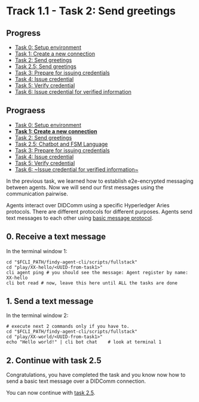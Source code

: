 # Track 1.1 - Task 2: Send greetings

## Progress

* [Task 0: Setup environment](../README.md)
* [Task 1: Create a new connection](../task1/README.md)
* [Task 2: Send greetings](../task2/README.md)
* [Task 2.5: Send greetings](../task2.5/README.md)
* [Task 3: Prepare for issuing credentials](../task3/README.md)
* [Task 4: Issue credential](../task4/README.md)
* [Task 5: Verify credential](../task5/README.md)
* [Task 6: Issue credential for verified information](../task6/README.md)

## Prograess

* [Task 0: Setup environment](#task-0-setup-environment)
* [**Task 1: Create a new connection**](./task1/README.md)
* [Task 2: Send greetings](./task2/README.md)
* [Task 2.5: Chatbot and FSM Language](./task2.5/README.md)
* [Task 3: Prepare for issuing credentials](./task3/README.md)
* [Task 4: Issue credential](./task4/README.md)
* [Task 5: Verify credential](./task5/README.md)
* [Task 6: ~Issue credential for verified information~](./task6/README.md)

In the previous task, we learned how to establish e2e-encrypted messaging
between agents. Now we will send our first messages using the communication
pairwise.

Agents interact over DIDComm using a specific Hyperledger Aries protocols. There
are different protocols for different purposes. Agents send text messages to
each other using [basic message
protocol](https://github.com/hyperledger/aries-rfcs/blob/main/features/0095-basic-message/README.md).

## 0. Receive a text message

In the terminal window 1:
```shell
cd "$FCLI_PATH/findy-agent-cli/scripts/fullstack"
cd "play/XX-hello/<UUID-from-task1>"
cli agent ping # you should see the message: Agent register by name: XX-hello
cli bot read # now, leave this here until ALL the tasks are done
```

## 1. Send a text message

In the terminal window 2:
```shell
# execute next 2 commands only if you have to.
cd "$FCLI_PATH/findy-agent-cli/scripts/fullstack"
cd "play/XX-world/<UUID-from-task1>"
echo "Hello world!" | cli bot chat    # look at terminal 1
```

## 2. Continue with task 2.5

Congratulations, you have completed the task and you know now how to send a basic
text message over a DIDComm connection.

You can now continue with [task 2.5](../task2.5/README.md).
